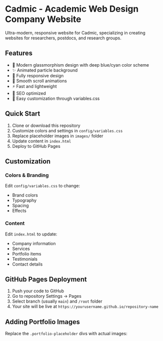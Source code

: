# Cadmic - Academic Web Design Company Website

Ultra-modern, responsive website for Cadmic, specializing in creating websites for researchers, postdocs, and research groups.

## Features

- 🎨 Modern glassmorphism design with deep blue/cyan color scheme
- ✨ Animated particle background
- 📱 Fully responsive design
- 🚀 Smooth scroll animations
- ⚡ Fast and lightweight
- 🎯 SEO optimized
- 🔧 Easy customization through variables.css

## Quick Start

1. Clone or download this repository
2. Customize colors and settings in `config/variables.css`
3. Replace placeholder images in `images/` folder
4. Update content in `index.html`
5. Deploy to GitHub Pages

## Customization

### Colors & Branding
Edit `config/variables.css` to change:
- Brand colors
- Typography
- Spacing
- Effects

### Content
Edit `index.html` to update:
- Company information
- Services
- Portfolio items
- Testimonials
- Contact details

## GitHub Pages Deployment

1. Push your code to GitHub
2. Go to repository Settings → Pages
3. Select branch (usually `main`) and `/root` folder
4. Your site will be live at `https://yourusername.github.io/repository-name`

## Adding Portfolio Images

Replace the `.portfolio-placeholder` divs with actual images:

